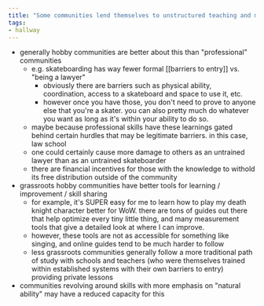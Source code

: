 ```yaml
---
title: "Some communities lend themselves to unstructured teaching and mentorship"
tags:
- hallway
---
```


- generally hobby communities are better about this than "professional" communities
	- e.g. skateboarding has way fewer formal [[barriers to entry]] vs. "being a lawyer"
		- obviously there are barriers such as physical ability, coordination, access to a skateboard and space to use it, etc.
		- however once you have those, you don't need to prove to anyone else that you're a skater. you can also pretty much do whatever you want as long as it's within your ability to do so.
	- maybe because professional skills have these learnings gated behind certain hurdles that may be legitimate barriers. in this case, law school
	- one could certainly cause more damage to others as an untrained lawyer than as an untrained skateboarder
	- there are financial incentives for those with the knowledge to withold its free distribution outside of the community
- grassroots hobby communities have better tools for learning / improvement / skill sharing
	- for example, it's SUPER easy for me to learn how to play my death knight character better for WoW. there are tons of guides out there that help optimize every tiny little thing, and many measurement tools that give a detailed look at where I can improve. 
	- however, these tools are not as accessible for something like singing, and online guides tend to be much harder to follow
	- less grassroots communities generally follow a more traditional path of study with schools and teachers (who were themselves trained within established systems with their own barriers to entry) providing private lessons
- communities revolving around skills with more emphasis on "natural ability" may have a reduced capacity for this